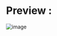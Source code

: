 # Preview :
![image](https://github.com/kasumabalidps/updon-nodejs/assets/113836758/4240ab0d-0b58-456a-8f08-69efc4ccb6f4)
